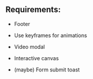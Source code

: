## Requirements:

- Footer
- Use keyframes for animations
- Video modal
- Interactive canvas

- (maybe) Form submit toast

